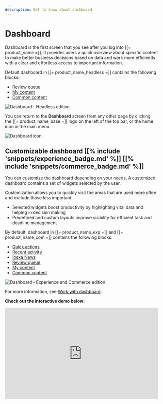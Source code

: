 ```yaml
---
description: Get to know about dashboard.
---
```


# Dashboard

Dashboard is the first screen that you see after you log into [[= product_name =]].
It provides users a quick overview about specific content to make better business decisions based on data and work more efficiently with a clear and effortless access to important information.

Default dashboard in [[= product_name_headless =]] contains the following blocks:

- [Review queue](dashboard_block_reference.md#review-queue-block)
- [My content](dashboard_block_reference.md#my-content-block)
- [Common content](dashboard_block_reference.md#common-content-block)

![Dashboard - Headless edition](dashboard_headless.png "Default dashboard in Headless edition")

You can return to the **Dashboard** screen from any other page by clicking the [[= product_name_base =]] logo on the left of the top bar, or the home icon in the main menu.

![Dashboard icon](dashboard_icon.png)

## Customizable dashboard [[% include 'snippets/experience_badge.md' %]] [[% include 'snippets/commerce_badge.md' %]]

You can customize the dashboard depending on your needs.
A customized dashboard contains a set of widgets selected by the user.

Customization allows you to quickly visit the areas that are used more often and exclude those less important:

- Selected widgets boost productivity by highlighting vital data and helping in decision making
- Predefined and custom layouts improve visibility for efficient task and deadline management

By default, dashboard in [[= product_name_exp =]] and [[= product_name_com =]] contains the following blocks:

- [Quick actions](dashboard_block_reference.md#quick-actions-block)
- [Recent activity](dashboard_block_reference.md#recent-activity-block)
- [Ibexa News](dashboard_block_reference.md#ibexa-news-block)
- [Review queue](dashboard_block_reference.md#review-queue-block)
- [My content](dashboard_block_reference.md#my-content-block)
- [Common content](dashboard_block_reference.md#common-content-block)

![Dashboard - Experience and Commerce edition](dashboard.png "Default dashboard in Experience and Commerce edition")

For more information, see [Work with dashboard](work_with_dashboard.md).

**Check out the interactive demo below:**

<!--ARCADE EMBED START--><div style="position: relative; padding-bottom: calc(51.27314814814815% + 41px); height: 0; width: 100%;"><iframe src="https://demo.arcade.software/RowOtNIs36IO5DTmdbXP?embed&embed_mobile=tab&embed_desktop=inline&show_copy_link=true" title="Dashboard - How to navigate" frameborder="0" loading="lazy" webkitallowfullscreen mozallowfullscreen allowfullscreen allow="clipboard-write" style="position: absolute; top: 0; left: 0; width: 100%; height: 100%; color-scheme: light;" ></iframe></div><!--ARCADE EMBED END-->